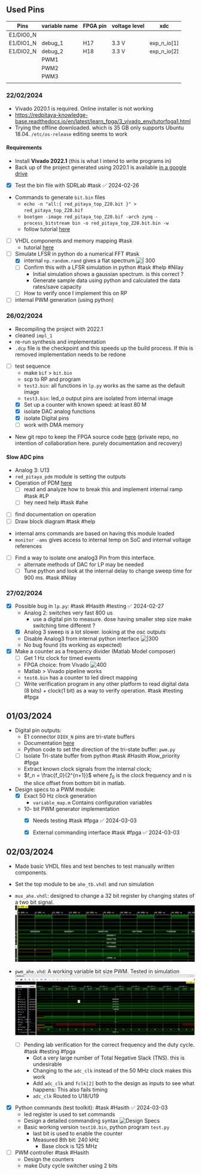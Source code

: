 
## Used Pins

| Pins      | variable name | FPGA pin | voltage level | xdc         |
| --------- | ------------- | -------- | ------------- | ----------- |
| E1/DIO0_N |               |          |               |             |
| E1/DIO1_N | debug_1       | H17      | 3.3 V         | exp_n_io[1] |
| E1/DIO2_N | debug_2       | H18      | 3.3 V         | exp_n_io[2] |
|           | PWM1          |          |               |             |
|           | PWM2          |          |               |             |
|           | PWM3          |          |               |             |
|           |               |          |               |             |

### 22/02/2024
- Vivado 2020.1 is required. Online installer is not working 
- https://redpitaya-knowledge-base.readthedocs.io/en/latest/learn_fpga/3_vivado_env/tutorfpga1.html
- Trying the offline downloaded. which is 35 GB only supports Ubuntu 18.04. `/etc/os-release` editing seems to work 

#### Requirements

- Install **Vivado 2022.1** (this is what I intend to write programs in)
- Back up of the project generated using 2020.1 is available [in a google drive](https://drive.google.com/drive/folders/1FoSDH7iXBIBz88JlJWhi1wxN-frt9Btz?usp=drive_link)
- [x] Test the bin file with SDRLab #task ✅ 2024-02-26
- Commands to generate `bit.bin` files
	- `echo -n "all:{ red_pitaya_top_Z20.bit }" >  red_pitaya_top_Z20.bif`
	- `bootgen -image red_pitaya_top_Z20.bif -arch zynq -process_bitstream bin -o red_pitaya_top_Z20.bit.bin -w`
	- follow tutorial [here](https://redpitaya-knowledge-base.readthedocs.io/en/latest/learn_fpga/3_vivado_env/tutorfpga2.html)
- [ ] VHDL components and memory mapping #task
	- tutorial [here](https://redpitaya-knowledge-base.readthedocs.io/en/latest/learn_fpga/4_lessons/LedCounter.html)
- [ ] Simulate LFSR in python do a numerical FFT #task 
	- [x] internal `np.random.rand` gives a flat spectrum
		![| 300](res/Pasted%20image%2020240226220230.png)
	- [ ] Confirm this with a LFSR simulation in python #task #help #Nilay
		- Initial simulation shows a gaussian spectrum. is this correct ?
		- Generate sample data using python and calculated the data rates/save capacity
	- [ ] How to verify once I implement this on RP
- [ ] internal PWM generation (using python)

### 26/02/2024

- Recompiling the project with 2022.1
- cleaned `impl_1`
- re-run synthesis and implementation
- `.dcp` file is the checkpoint and this speeds up the build process. If this is removed implementation needs to be redone
- [ ] test sequence
	- make `bif` > `bit.bin` 
	- scp to RP and program 
	- `test2.bin`: all functions in `lp.py` works as the same as the default image
	- `test3.bin`: led_o output pins are isolated from internal image
	- [x] Set up a counter with known speed:  at least 80 M
	- [x] isolate DAC analog functions
	- [x] isolate Digital pins
	- [ ] work with DMA memory
- New git repo to keep the FPGA source code [here](https://github.com/hasithperera/Rocksat-FPGA/) (private repo, no intention of collaboration here. purely documentation and recovery)
#### Slow ADC pins

- Analog 3: U13 
- `red_pitaya_pdm` module is setting the outputs
- Operation of PDM [here](https://www.koheron.com/blog/2016/09/27/pulse-density-modulation.html)
	- [ ] read and analyze how to break this and implement internal ramp #task #LP
	- [ ] hey need help #task #ahe
- [ ] find documentation on operation 
- [ ] Draw block diagram #task #help 
- internal ams commands are based on having this module loaded
- `monitor -ams` gives access to internal temp on SoC and internal voltage references 
- [ ] Find a way to isolate one analog3 Pin from this interface.
	- alternate methods of DAC for LP may be needed
	- [ ] Tune python and look at the internal delay to change sweep time for 900 ms. #task #Nilay
### 27/02/2024

 - [x] Possible bug in `lp.py`: #task #Hasith  #testing ✅ 2024-02-27
	 - Analog 2: switches very fast 800 us
		 - use a digital pin to measure. dose having smaller step size make switching time different ?
	 - [x] Analog 3 sweep is a lot slower. looking at the osc outputs
	- Disable Analog3 from internal python interface
		![|300](res/F0000TEK.jpg)
	- No bug found (its working as expected)
- [x] Make a counter as a frequency divider (Matlab Model composer)
	- [ ] Get 1 Hz clock for timed events
	- FPGA choice: from Vivado
	![400](res/Pasted%20image%2020240227202224.png)
	- Matlab > Vivado pipeline works
	- `test6.bin` has a counter to led direct mapping
	- [ ] Write verification program in any other platform to read digital data (8 bits) + clock(1 bit) as a way to verify operation. #task #testing #fpga
	
## 01/03/2024

- Digital pin outputs:
	- E1 connector `DIOX_N` pins are tri-state buffers
	- Documentation [here](https://docs.xilinx.com/r/2022.1-English/ug1353-versal-architecture-ai-libraries/IOBUF)
	- Python code to set the direction of the tri-state buffer: `pwm.py`
	- [ ] Isolate Tri-state buffer from python #task #Hasith #low_priority #fpga 
	- Extract known clock signals from the internal clock;
	- $f_n = \frac{f_0}{2^{n+1}}$ where $f_0$ is the clock frequency and $n$ is the slice offset from bottom bit in matlab.
- Design specs to a PWM module:
	- [x] Exact 50 Hz clock generation
		- `variable_map.m` Contains configuration variables
	- 10- bit PWM generator implementation
		- [x] Needs testing #task #fpga ✅ 2024-03-03
		- [x] External commanding interface #task #fpga ✅ 2024-03-03


## 02/03/2024

- Made basic VHDL files and test benches to test manually written components.
- Set the top module to be `ahe_tb.vhdl` and run simulation
- `mux_ahe.vhdl`:  designed to change a 32 bit register by changing states of a two bit signal.
	![300](../res/Pasted%20image%2020240303125806.png)

 - `pwm_ahe.vhd`: A working variable bit size PWM. Tested in simulation
	 ![300](../res/Pasted%20image%2020240303141931.png)
	 - [ ] Pending lab verification for the correct frequency and the duty cycle. #task #testing #fpga
		 - Got a very large number of Total Negative Slack (TNS). this is undesirable
		 -  Changing to the `adc_clk` instead of the 50 MHz clock makes this work
		 - Add `adc_clk` and `fclk[2]` both to the design as inputs to see what happens: This also fails timing 
		 - `adc_clk` Routed to U18/U19 
 - [x] Python commands (test toolkit): #task #Hasith ✅ 2024-03-03
	 - led register is used to set commands
	 - Design a detailed commanding syntax 
		 ![Design Specs](../General/Design%20Specs.md##Payload%20Testing%20Requirements)
	 - Basic working version `test10.bin`, python program `test.py`
		 - last bit is used to enable the counter
		 - Measured 8th bit: 240 kHz
			 - Base clock is 125 MHz
- [ ] PWM controller #task #Hasith 
	- Design the counters 
	- make Duty cycle switcher using 2 bits
